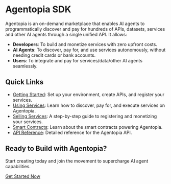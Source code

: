 # Agentopia SDK

Agentopia is an on-demand marketplace that enables AI agents to programmatically discover and pay for hundreds of APIs, datasets, services and other AI agents through a single unified API. It allows:

- **Developers**: To build and monetize services with zero upfront costs.
- **AI Agents**: To discover, pay for, and use services autonomously, without needing credit cards or bank accounts.
- **Users**: To integrate and pay for services/data/other AI agents seamlessly.

## Quick Links

- [Getting Started](quick.md): Set up your environment, create APIs, and register your services.
- [Using Services](using-services/wallet-setup.md): Learn how to discover, pay for, and execute services on Agentopia.
- [Selling Services](selling/overview.md): A step-by-step guide to registering and monetizing your services.
- [Smart Contracts](contracts.md): Learn about the smart contracts powering Agentopia.
- [API Reference](https://api.agentopia.xyz/scalar): Detailed reference for the Agentopia API.

## Ready to Build with Agentopia?

Start creating today and join the movement to supercharge AI agent capabilities.

[Get Started Now](quick.md)
